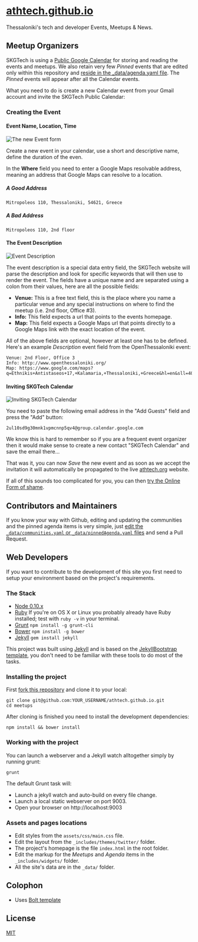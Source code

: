 # [athtech.github.io](http://athtech.org)

Thessaloniki's tech and developer Events, Meetups & News.

## Meetup Organizers

SKGTech is using a [Public Google Calendar](https://www.google.com/calendar/embed?src=2ul10sd9g30mnk1vpmcnnp5qv4%40group.calendar.google.com&ctz=Europe/Athens) for storing and reading the events and meetups. We also retain very few *Pinned* events that are edited only within this repository and [reside in the _data/agenda.yaml file](https://github.com/athtech/athtech.github.io/blob/master/_data/agenda.yaml). The *Pinned* events will appear after all the Calendar events.

What you need to do is create a new Calendar event from your Gmail account and invite the SKGTech Public Calendar:

### Creating the Event

#### Event Name, Location, Time

![The new Event form](http://than.pol.as/Uwu3/Screen%20Shot%202014-04-11%20at%2011.40.03%20AM.png)

Create a new event in your calendar, use a short and descriptive name, define the duration of the even.

In the **Where** field you need to enter a Google Maps resolvable address, meaning an address that Google Maps can resolve to a location.

##### A Good Address

```
Mitropoleos 110, Thessaloniki, 54621, Greece
```

##### A Bad Address

```
Mitropoleos 110, 2nd floor
```

#### The Event Description

![Event Description](http://than.pol.as/UxGC/Screen%20Shot%202014-04-11%20at%2011.43.53%20AM.png)

The event description is a special data entry field, the SKGTech website will parse the description and look for specific keywords that will then use to render the event. The fields have a unique name and are separated using a colon from their values, here are all the possible fields:

* **Venue:** This is a free text field, this is the place where you name a particular venue and any special instructions on where to find the meetup (i.e. 2nd floor, Office #3).
* **Info:** This field expects a url that points to the events homepage.
* **Map:** This field expects a Google Maps url that points directly to a Google Maps link with the exact location of the event.

All of the above fields are optional, however at least one has to be defined. Here's an example *Description* event field from the OpenThessaloniki event:

```
Venue: 2nd Floor, Office 3
Info: http://www.openthessaloniki.org/
Map: https://www.google.com/maps?q=Ethnikis+Antistaseos+17,+Kalamaria,+Thessaloniki,+Greece&hl=en&sll=40.621193,22.954988&sspn=0.024365,0.039783&hnear=Leoforos+Ethnikis+Antistaseos+17,+Kalamaria,+Thessaloniki,+Greece&t=m&z=16&iwloc=A
```

#### Inviting SKGTech Calendar

![Inviting SKGTech Calendar](http://than.pol.as/Uxli/Screen%20Shot%202014-04-11%20at%2011.51.59%20AM.png)

You need to paste the following email address in the "Add Guests" field and press the "Add" button:

```
2ul10sd9g30mnk1vpmcnnp5qv4@group.calendar.google.com
```

We know this is hard to remember so if you are a frequent event organizer then it would make sense to create a new contact "SKGTech Calendar" and save the email there...

That was it, you can now *Save* the new event and as soon as we accept the invitation it will automatically be propagated to the live [athtech.org](athtech.org) website.

If all of this sounds too complicated for you, you can then [try the Online Form of shame](https://docs.google.com/forms/d/15OfvYWpwuFXW-zOMOWFoYR6skHUNqzEdJts5hWtcL08/viewform).

## Contributors and Maintainers

If you know your way with Github, editing and updating the communities and the pinned agenda items is very simple, just [edit the `_data/communities.yaml` or `_data/pinnedAgenda.yaml` files](https://github.com/athtech/athtech.github.io/blob/master/_data/) and send a Pull Request.

## Web Developers

If you want to contribute to the development of this site you first need to setup your environment based on the project's requirements.

### The Stack

 * [Node 0.10.x](http://nodejs.org/)
 * [Ruby](http://www.ruby-lang.org/en/downloads/) If you're on OS X or Linux you probably already have Ruby installed; test with `ruby -v` in your terminal.
 * [Grunt](http://gruntjs.com) `npm install -g grunt-cli`
 * [Bower](http://bower.io) `npm install -g bower`
 * [Jekyll](http://jekyllrb.com/) `gem install jekyll`

This project was built using [Jekyll](http://jekyllrb.com/) and is based on the [JekyllBootstrap template](http://jekyllbootstrap.com/), you don't need to be familiar with these tools to do most of the tasks.

### Installing the project

First [fork this repository](https://github.com/athtech/athtech.github.io/fork) and clone it to your local:

```shell
git clone git@github.com:YOUR_USERNAME/athtech.github.io.git
cd meetups
```

After cloning is finished you need to install the development dependencies:

```shell
npm install && bower install
```

### Working with the project

You can launch a webserver and a Jekyll watch alltogether simply by running grunt:

```shell
grunt
```

The default Grunt task will:

* Launch a jekyll watch and auto-build on every file change.
* Launch a local static webserver on port 9003.
* Open your browser on http://localhost:9003

### Assets and pages locations

* Edit styles from the `assets/css/main.css` file.
* Edit the layout from the `_includes/themes/twitter/` folder.
* The project's homepage is the file `index.html` in the root folder.
* Edit the markup for the *Meetups* and *Agenda* items in the `_includes/widgets/` folder.
* All the site's data are in the `_data/` folder.

## Colophon

* Uses [Bolt template](http://bootstrapzero.com/bootstrap-template/bolt)

## License

[MIT](http://opensource.org/licenses/MIT)
